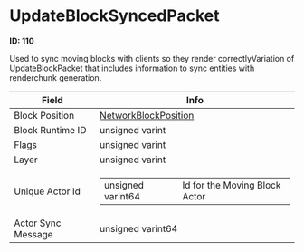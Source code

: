 # UpdateBlockSyncedPacket

__ID: 110__

Used to sync moving blocks with clients so they render correctlyVariation of UpdateBlockPacket that includes information to sync entities with renderchunk generation.

<table><thead><tr><th>Field</th><th>Info</th></tr></thead><tbody>
<tr><td>Block Position</td><td><a href="../types/NetworkBlockPosition.md">NetworkBlockPosition</a></td></tr>
<tr><td>Block Runtime ID</td><td>unsigned varint</td></tr>
<tr><td>Flags</td><td>unsigned varint</td></tr>
<tr><td>Layer</td><td>unsigned varint</td></tr>
<tr><td>Unique Actor Id</td><td><table><tbody><tr><td>unsigned varint64</td><td>Id for the Moving Block Actor</td></tr></tbody></table></td></tr>
<tr><td>Actor Sync Message</td><td>unsigned varint64</td></tr>
</tbody></table>